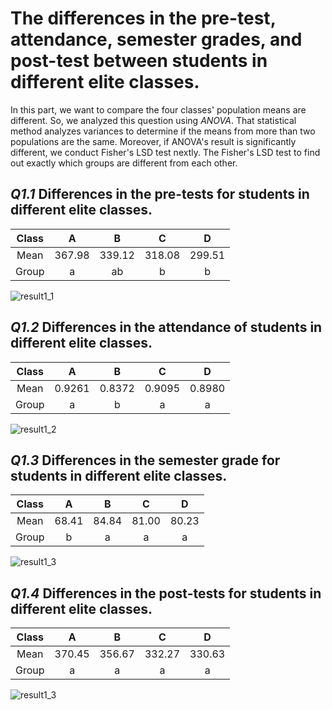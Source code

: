 # The differences in the pre-test, attendance, semester grades, and post-test between students in different elite classes.
In this part, we want to compare the four classes' population means are different. So, we analyzed this question using *ANOVA*. That statistical method analyzes variances to determine if the means from more than two populations are the same. Moreover, if ANOVA's result is significantly different, we conduct Fisher's LSD test nextly. The Fisher's LSD test to find out exactly which groups are different from each other.

## _Q1.1_ Differences in the pre-tests for students in different elite classes.

| Class | A      | B      | C      |  D     |
| :---: | :----: | :----: | :----: | :----: |
| Mean  | 367.98 | 339.12 | 318.08 | 299.51 |
| Group | a      | ab     | b      | b      |
![result1_1](https://github.com/chunyichen0601/TOEIC_grade_analysis/assets/52691799/f24e01d1-2e0f-434a-a137-f8e06a107c12)

## _Q1.2_ Differences in the attendance of students in different elite classes.

| Class | A      | B      | C      |  D     |
| :---: | :----: | :----: | :----: | :----: |
| Mean  | 0.9261 | 0.8372 | 0.9095 | 0.8980 |
| Group | a      | b      | a      | a      |
![result1_2](https://github.com/chunyichen0601/TOEIC_grade_analysis/assets/52691799/fdbb5a03-a183-4b5c-8191-6694494bba58)


## _Q1.3_ Differences in the semester grade for students in different elite classes.

| Class | A      | B      | C      |  D     |
| :---: | :----: | :----: | :----: | :----: |
| Mean  | 68.41  | 84.84  | 81.00  | 80.23  |
| Group | b      | a      | a      | a      |
![result1_3](https://github.com/chunyichen0601/TOEIC_grade_analysis/assets/52691799/f0cebea7-b71a-4b89-a936-6441ecf38122)


## _Q1.4_ Differences in the post-tests for students in different elite classes.

| Class | A      | B      | C      |  D     |
| :---: | :----: | :----: | :----: | :----: |
| Mean  | 370.45 | 356.67 | 332.27 | 330.63 |
| Group | a      | a      | a      | a      |
![result1_3](https://github.com/chunyichen0601/TOEIC_grade_analysis/assets/52691799/6e0ee2d0-5f02-42ad-943d-f741dca2ad9e)



